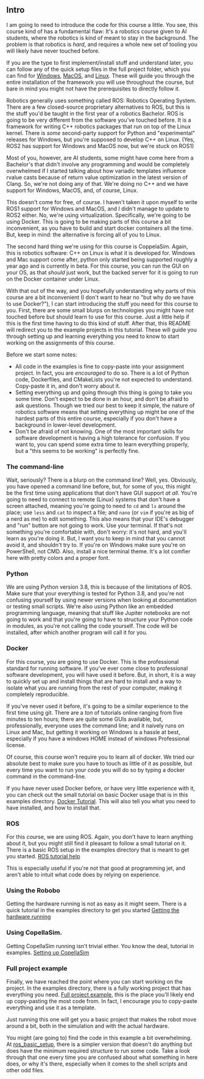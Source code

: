 ## Intro

I am going to need to introduce the code for this course a little. You see, this course kind of has a fundamental flaw: It's a robotics course given to AI students, where the robotics is kind of meant to stay in the background. The problem is that robotics is _hard_, and requires a whole new set of tooling you will likely have never touched before.

If you are the type to first implement/install stuff and understand later, you can follow any of the quick setup files in the full project folder, which you can find for [Windows](https://github.com/ci-group/learning_machines_robobo/blob/master/examples/full_project_setup/quick_setup_windows.md), [MacOS](https://github.com/ci-group/learning_machines_robobo/blob/master/examples/full_project_setup/quick_setup_macos.md), and [Linux](https://github.com/ci-group/learning_machines_robobo/blob/master/examples/full_project_setup/quick_setup_linux.md). These will guide you through the entire installation of the framework you will use throughout the course, but bare in mind you might not have the prerequisites to directly follow it.

Robotics generally uses something called ROS: Robotics Operating System. There are a few closed-source proprietary alternatives to ROS, but this is the stuff you'd be taught in the first year of a robotics Bachelor. ROS is going to be very different from the software you've touched before. It is a framework for writing C++ robotics packages that run on top of the Linux kernel. There is _some_ second-party support for Python and "experimental" releases for Windows, but you're supposed to develop C++ on Linux. (Yes, ROS2 has support for Windows and MacOS now, but we're stuck on ROS1)

Most of you, however, are AI students, some might have come here from a Bachelor's that didn't involve any programming and would be completely overwhelmed if I started talking about how variadic templates influence rvalue casts because of return value optimization in the latest version of Clang. So, we're not doing any of that. We're doing no C++ and we have support for Windows, MacOS, and, of course, Linux.

This doesn't come for free, of course. I haven't taken it upon myself to write ROS1 support for Windows and MacOS, and I didn't manage to update to ROS2 either. No, we're using virtualization. Specifically, we're going to be using Docker. This is going to be making parts of this course a bit inconvenient, as you have to build and start docker containers all the time. But, keep in mind: the alternative is forcing all of you to Linux.

The second hard thing we're using for this course is CoppelaSim. Again, this is robotics software: C++ on Linux is what it is developed for. Windows and Mac support come after, python only started being supported roughly a year ago and is currently in beta. For this course, you can run the GUI on your OS, as that _should_ just work, but the backed server for it is going to run on the Docker container under Linux.

With that out of the way, and you hopefully understanding why parts of this course are a bit inconvenient (I don't want to hear no "but why do we have to use Docker?"), I can start introducing the stuff you need for this course to you. First, there are some small blurps on technologies you might have not touched before but should learn to use for this course. Just a little help if this is the first time having to do this kind of stuff. After that, this README will redirect you to the example projects in this tutorial. These will guide you through setting up and learning everything you need to know to start working on the assignments of this course.

Before we start some notes:

- All code in the examples is fine to copy-paste into your assignment project. In fact, you are _encouraged_ to do so. There is a lot of Python code, Dockerfiles, and CMakeLists you're not expected to understand. Copy-paste it in, and don't worry about it.
- Setting everything up and going through this thing is going to take you some time. Don't expect to be done in an hour, and don't be afraid to ask questions. Though we tried our best to keep it simple, the nature of robotics software means that setting everything up might be one of the hardest parts of this entire course, especially if you don't have a background in lower-level development.
- Don't be afraid of not knowing. One of the most important skills for software development is having a high tolerance for confusion. If you want to, you can spend some extra time to learn everything properly, but a "this seems to be working" is perfectly fine.

### The command-line

Wait, seriously? There is a blurp on the command line? Well, yes. Obviously, you have opened a command line before, but, for some of you, this might be the first time using applications that don't have GUI support _at all_. You're going to need to connect to remote (Linux) systems that don't have a screen attached, meaning you're going to need to `cd` and `ls` around the place; use `less` and `cat` to inspect a file; and `nano` (or `vim` if you're as big of a nerd as me) to edit something. This also means that your IDE's debugger and "run" button are not going to work. Use your terminal. If that's not something you're comfortable with, don't worry: it's not hard, and you'll learn as you're doing it. But, I want you to keep in mind that you cannot avoid it, and shouldn't try to. If you're on Windows make sure you're on PowerShell, not CMD. Also, install a nice terminal theme. It's a lot comfier here with pretty colors and a proper font.

### Python

We are using Python version 3.8, this is because of the limitations of ROS. Make sure that your everything is tested for Python 3.8, and you're not confusing yourself by using newer versions when looking at documentation or testing small scripts. We're also using Python like an embedded programming language, meaning that stuff like Jupiter notebooks are not going to work and that you're going to have to structure your Python code in modules, as you're not calling the code yourself. The code will be installed, after which another program will call it for you.

### Docker

For this course, you are going to use Docker. This is the professional standard for running software. If you've ever come close to professional software development, you will have used it before. But, in short, it is a way to quickly set up and install things that are hard to install and a way to isolate what you are running from the rest of your computer, making it completely reproducible.

If you've never used it before, it's going to be a similar experience to the first time using git. There are a _ton_ of tutorials online ranging from five minutes to ten hours; there are quite some GUIs available, but, professionally, everyone uses the command line; and it naively runs on Linux and Mac, but getting it working on Windows is a hassle at best, especially if you have a windows HOME instead of windows Professional license.

Of course, this course won't require you to learn all of docker. We tried our absolute best to make sure you have to touch as little of it as possible, but every time you want to run your code you will do so by typing a docker command in the command-line.

If you have never used Docker before, or have very little experience with it, you can check out the small tutorial on basic Docker usage that is in this examples directory. [Docker Tutorial](https://github.com/ci-group/learning_machines_robobo/tree/master/examples/docker_tutorial). This will also tell you what you need to have installed, and how to install that.

### ROS

For this course, we are using ROS. Again, you don't have to learn anything about it, but you might still find it pleasant to follow a small tutorial on it. There is a basic ROS setup in the examples directory that is meant to get you started. [ROS tutorial help](https://github.com/ci-group/learning_machines_robobo/tree/master/examples/ros_tutorial_help)

This is especially useful if you're not that good at programming jet, and aren't able to intuit what code does by relying on experience.

### Using the Robobo

Getting the hardware running is not as easy as it might seem. There is a quick tutorial in the examples directory to get you started [Getting the hardware running](https://github.com/ci-group/learning_machines_robobo/tree/master/examples/hardware_setup)

### Using CopellaSim.

Getting CopellaSim running isn't trivial either. You know the deal, tutorial in examples. [Setting up CopellaSim](https://github.com/ci-group/learning_machines_robobo/tree/master/examples/coppelia_sim_tutorial)

### Full project example

Finally, we have reached the point where you can start working on the project. In the examples directory, there is a fully working project that has everything you need. [Full project example](https://github.com/ci-group/learning_machines_robobo/tree/master/examples/full_project_setup), this is the place you'll likely end up copy-pasting the most code from. In fact, I encourage you to copy-paste everything and use it as a template.

Just running this one will get you a basic project that makes the robot move around a bit, both in the simulation and with the actual hardware.

You might (are going to) find the code in this example a bit overwhelming. At [ros_basic_setup](https://github.com/ci-group/learning_machines_robobo/tree/master/examples/ros_basic_setup), there is a simpler version that doesn't do anything but does have the minimum required structure to run some code. Take a look through that one every time you are confused about what something in here does, or why it's there, especially when it comes to the shell scripts and other odd files.
